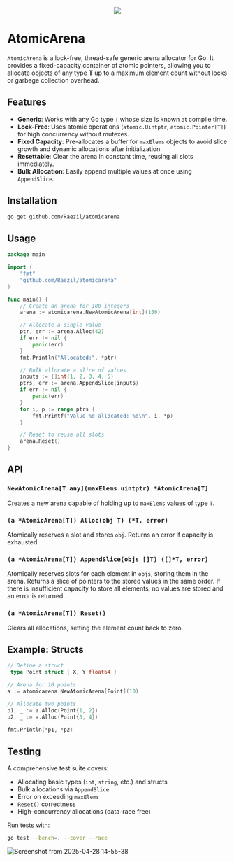 <p align="center">
  <img src="https://github.com/user-attachments/assets/f7f9c72f-5965-4517-b9d3-0830c98d073b">
</p>

# AtomicArena

`AtomicArena` is a lock-free, thread-safe generic arena allocator for Go. It provides a fixed-capacity container of atomic pointers, allowing you to allocate objects of any type **T** up to a maximum element count without locks or garbage collection overhead.

## Features

- **Generic**: Works with any Go type `T` whose size is known at compile time.
- **Lock-Free**: Uses atomic operations (`atomic.Uintptr`, `atomic.Pointer[T]`) for high concurrency without mutexes.
- **Fixed Capacity**: Pre-allocates a buffer for `maxElems` objects to avoid slice growth and dynamic allocations after initialization.
- **Resettable**: Clear the arena in constant time, reusing all slots immediately.
- **Bulk Allocation**: Easily append multiple values at once using `AppendSlice`.

## Installation

```bash
go get github.com/Raezil/atomicarena
```

## Usage

```go
package main

import (
    "fmt"
    "github.com/Raezil/atomicarena"
)

func main() {
    // Create an arena for 100 integers
    arena := atomicarena.NewAtomicArena[int](100)

    // Allocate a single value
    ptr, err := arena.Alloc(42)
    if err != nil {
        panic(err)
    }
    fmt.Println("Allocated:", *ptr)

    // Bulk allocate a slice of values
    inputs := []int{1, 2, 3, 4, 5}
    ptrs, err := arena.AppendSlice(inputs)
    if err != nil {
        panic(err)
    }
    for i, p := range ptrs {
        fmt.Printf("Value %d allocated: %d\n", i, *p)
    }

    // Reset to reuse all slots
    arena.Reset()
}
```

## API

### `NewAtomicArena[T any](maxElems uintptr) *AtomicArena[T]`
Creates a new arena capable of holding up to `maxElems` values of type `T`.

### `(a *AtomicArena[T]) Alloc(obj T) (*T, error)`
Atomically reserves a slot and stores `obj`. Returns an error if capacity is exhausted.

### `(a *AtomicArena[T]) AppendSlice(objs []T) ([]*T, error)`
Atomically reserves slots for each element in `objs`, storing them in the arena. Returns a slice of pointers to the stored values in the same order. If there is insufficient capacity to store all elements, no values are stored and an error is returned.

### `(a *AtomicArena[T]) Reset()`
Clears all allocations, setting the element count back to zero.

## Example: Structs

```go
// Define a struct
 type Point struct { X, Y float64 }

// Arena for 10 points
a := atomicarena.NewAtomicArena[Point](10)

// Allocate two points
p1, _ := a.Alloc(Point{1, 2})
p2, _ := a.Alloc(Point{3, 4})

fmt.Println(*p1, *p2)
```

## Testing

A comprehensive test suite covers:

- Allocating basic types (`int`, `string`, etc.) and structs
- Bulk allocations via `AppendSlice`
- Error on exceeding `maxElems`
- `Reset()` correctness
- High-concurrency allocations (data-race free)

Run tests with:

```bash
go test --bench=. --cover --race
```

![Screenshot from 2025-04-28 14-55-38](https://github.com/user-attachments/assets/23117af9-26ad-4ba9-ac0f-6deb83777f3f)
